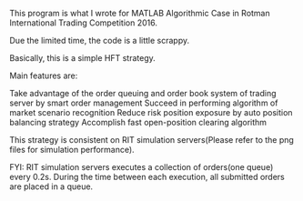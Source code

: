 This program is what I wrote for MATLAB Algorithmic Case in Rotman International Trading Competition 2016.

Due the limited time, the code is a little scrappy.

Basically, this is a simple HFT strategy.

Main features are:

Take advantage of the order queuing and order book system of trading server by smart order management
Succeed in performing algorithm of market scenario recognition
Reduce risk position exposure by auto position balancing strategy
Accomplish fast open-position clearing algorithm


This strategy is consistent on RIT simulation servers(Please refer to the png files for simulation performance).

FYI: 
RIT simulation servers executes a collection of orders(one queue) every 0.2s. During the time between each execution, all submitted orders are placed in a queue.
